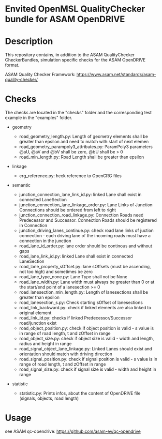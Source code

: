 Envited OpenMSL QualityChecker bundle for ASAM OpenDRIVE
====

# Description
This repository contains, in addition to the ASAM QualityChecker CheckerBundles, simulation specific checks for the ASAM OpenDRIVE format. 

ASAM Quality Checker Framework: https://www.asam.net/standards/asam-quality-checker/

# Checks
The checks are located in the "checks" folder and the corresponding test example in the "examples" folder.

- geometry
  - road_geometry_length.py: Length of geometry elements shall be greater than epsilon and need to match with start of next elemen
  - road_geometry_parampoly3_attributes.py: ParamPoly3 parameters @aU, @aV and @bV shall be zero, @bU shall be > 0
  - road_min_length.py: Road Length shall be greater than epsilon
    
- linkage
  - crg_reference.py: heck reference to OpenCRG files

- semantic
  - junction_connection_lane_link_id.py: linked Lane shall exist in connected LaneSection
  - junction_connection_lane_linkage_order.py: Lane Links of Junction Connections should be ordered from left to right
  - junction_connection_road_linkage.py: Connection Roads need Predecessor and Successor. Connection Roads should be registered in Connection
  - junction_driving_lanes_continue.py: check road lane links of juction connection - each driving lane of the incoming roads must have a connection in the junction
  - road_lane_id_order.py: lane order should be continous and without gaps
  - road_lane_link_id.py: linked Lane shall exist in connected LaneSection
  - road_lane_property_sOffset.py: lane sOffsets (must be ascending, not too high) and sometimes be zero
  - road_lane_type_none.py: Lane Type shall not be None
  - road_lane_width.py: Lane width must always be greater than 0 or at the start/end point of a lanesection >= 0
  - road_lanesection_min_length.py: Length of lanesections shall be greater than epsilon
  - road_lanesection_s.py: Check starting sOffset of lanesections
  - road_link_backward.py: check if linked elements are also linked to original element
  - road_link_id.py: checks if linked Predecessor/Successor road/junction exist
  - road_object_position.py: check if object position is valid - s value is in range of road length, t and zOffset in range
  - road_object_size.py: check if object size is valid - width and length, radius and height in range
  - road_signal_object_lane_linkage.py: Linked Lanes should exist and orientation should match with driving direction
  - road_signal_position.py: check if signal position is valid - s value is in range of road length, t and zOffset in range
  - road_signal_size.py: check if signal size is valid - width and height in range
 
- statistic
  - statistic.py: Prints infos, about the content of OpenDRIVE file (signals, objects, road length)
 
# Usage
see ASAM qc-opendrive: https://github.com/asam-ev/qc-opendrive
